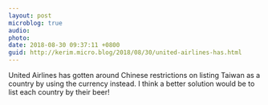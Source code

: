 ```yaml
---
layout: post
microblog: true
audio: 
photo: 
date: 2018-08-30 09:37:11 +0800
guid: http://kerim.micro.blog/2018/08/30/united-airlines-has.html
---
```

United Airlines has gotten around Chinese restrictions on listing Taiwan as a country by using the currency instead. I think a better solution would be to list each country by their beer! 
